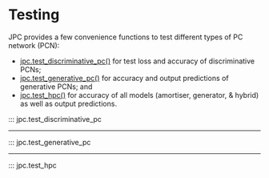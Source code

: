 # Testing

JPC provides a few convenience functions to test different types of PC network (PCN):

* [jpc.test_discriminative_pc()](http://127.0.0.1:8000/api/Testing/#jpc.test_discriminative_pc) 
for test loss and accuracy of discriminative PCNs;
* [jpc.test_generative_pc()](http://127.0.0.1:8000/api/Testing/#jpc.test_generative_pc) 
for accuracy and output predictions of generative PCNs; and
* [jpc.test_hpc()](http://127.0.0.1:8000/api/Testing/#jpc.test_hpc) for accuracy
of all models (amortiser, generator, & hybrid) as well as output predictions.

::: jpc.test_discriminative_pc

---

::: jpc.test_generative_pc

---

::: jpc.test_hpc